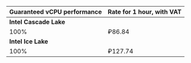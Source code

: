 | Guaranteed vCPU performance | Rate for 1 hour, with VAT |
| --- | --- |
| **Intel Cascade Lake** |
| 100% | ₽86.84 |
| **Intel Ice Lake** |
| 100% | ₽127.74 |
